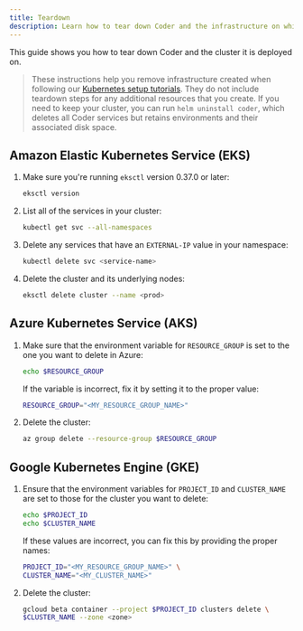 ```yaml
---
title: Teardown
description: Learn how to tear down Coder and the infrastructure on which it's deployed.
---
```


This guide shows you how to tear down Coder and the cluster it is deployed on.

> These instructions help you remove infrastructure created when following our
[Kubernetes setup tutorials](../setup/kubernetes/index.md). They do not include
teardown steps for any additional resources that you create.  If you need to keep
your cluster, you can run `helm uninstall coder`, which deletes all Coder
services but retains environments and their associated disk space.

## Amazon Elastic Kubernetes Service (EKS)

1. Make sure you're running `eksctl` version 0.37.0 or later:

    ```bash
    eksctl version
    ```

1. List all of the services in your cluster:

    ```bash
    kubectl get svc --all-namespaces
    ```

1. Delete any services that have an `EXTERNAL-IP` value in your namespace:

    ```bash
    kubectl delete svc <service-name>
    ```

1. Delete the cluster and its underlying nodes:

    ```bash
    eksctl delete cluster --name <prod>
    ```

## Azure Kubernetes Service (AKS)

1. Make sure that the environment variable for `RESOURCE_GROUP` is set to the
   one you want to delete in Azure:

    ```bash
    echo $RESOURCE_GROUP
    ```

    If the variable is incorrect, fix it by setting it to the proper value:

    ```bash
    RESOURCE_GROUP="<MY_RESOURCE_GROUP_NAME>"
    ```

1. Delete the cluster:

    ```bash
    az group delete --resource-group $RESOURCE_GROUP
    ```

## Google Kubernetes Engine (GKE)

1. Ensure that the environment variables for `PROJECT_ID` and `CLUSTER_NAME` are
   set to those for the cluster you want to delete:

    ```bash
    echo $PROJECT_ID
    echo $CLUSTER_NAME
    ```

    If these values are incorrect, you can fix this by providing the proper
    names:

    ```bash
    PROJECT_ID="<MY_RESOURCE_GROUP_NAME>" \
    CLUSTER_NAME="<MY_CLUSTER_NAME>"
    ```

1. Delete the cluster:

    ```bash
    gcloud beta container --project $PROJECT_ID clusters delete \
    $CLUSTER_NAME --zone <zone>
    ```
